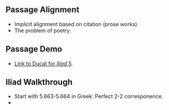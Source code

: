 ## Passage Alignment

- Implicit alignment based on citation (prose works).
- The problem of poetry.

## Passage Demo

- [Link to Ducat for *Iliad* 5]().

## Iliad Walkthrough

- Start with 5.663-5.664 in Greek: Perfect 2-2 corresponence.
- 